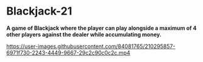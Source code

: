 # Blackjack-21
 **A game of Blackjack where the player can play alongside a maximum of 4 other players against the dealer while accumulating money.**

https://user-images.githubusercontent.com/84081765/210295857-6971f730-2243-4449-9667-29c2c90c0c2c.mp4

